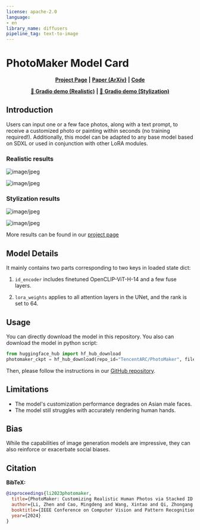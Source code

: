 ```yaml
---
license: apache-2.0
language:
- en
library_name: diffusers
pipeline_tag: text-to-image
---
```


# PhotoMaker Model Card

<div align="center">

[**Project Page**](https://photo-maker.github.io/) **|** [**Paper (ArXiv)**](https://arxiv.org/abs/2312.04461) **|** [**Code**](https://github.com/TencentARC/PhotoMaker)

[🤗 **Gradio demo (Realistic)**](https://huggingface.co/spaces/TencentARC/PhotoMaker) **|** [🤗 **Gradio demo (Stylization)**](https://huggingface.co/spaces/TencentARC/PhotoMaker-Style)

</div>

## Introduction

<!-- Provide a quick summary of what the model is/does. -->
Users can input one or a few face photos, along with a text prompt, to receive a customized photo or painting within seconds (no training required!). Additionally, this model can be adapted to any base model based on SDXL or used in conjunction with other LoRA modules.

### Realistic results

![image/jpeg](https://cdn-uploads.huggingface.co/production/uploads/6285a9133ab6642179158944/BYBZNyfmN4jBKBxxt4uxz.jpeg)

![image/jpeg](https://cdn-uploads.huggingface.co/production/uploads/6285a9133ab6642179158944/9KYqoDxfbNVLzVKZzSzwo.jpeg)

### Stylization results

![image/jpeg](https://cdn-uploads.huggingface.co/production/uploads/6285a9133ab6642179158944/du884lcjpqqjnJIxpATM2.jpeg)


![image/jpeg](https://cdn-uploads.huggingface.co/production/uploads/6285a9133ab6642179158944/-AC7Hr5YL4yW1zXGe_Izl.jpeg)

More results can be found in our [project page](https://photo-maker.github.io/)

## Model Details

It mainly contains two parts corresponding to two keys in loaded state dict:

1. `id_encoder` includes finetuned OpenCLIP-ViT-H-14 and a few fuse layers.

2. `lora_weights` applies to all attention layers in the UNet, and the rank is set to 64.


## Usage

You can directly download the model in this repository.
You also can download the model in python script:

```python
from huggingface_hub import hf_hub_download
photomaker_ckpt = hf_hub_download(repo_id="TencentARC/PhotoMaker", filename="photomaker-v1.bin", repo_type="model")
```

Then, please follow the instructions in our [GitHub repository](https://github.com/TencentARC/PhotoMaker). 


## Limitations

<!-- This section is meant to convey both technical and sociotechnical limitations. -->

- The model's customization performance degrades on Asian male faces.
- The model still struggles with accurately rendering human hands.

## Bias

While the capabilities of image generation models are impressive, they can also reinforce or exacerbate social biases.

## Citation

<!-- If there is a paper or blog post introducing the model, the APA and Bibtex information for that should go in this section. -->

**BibTeX:**

```bibtex
@inproceedings{li2023photomaker,
  title={PhotoMaker: Customizing Realistic Human Photos via Stacked ID Embedding},
  author={Li, Zhen and Cao, Mingdeng and Wang, Xintao and Qi, Zhongang and Cheng, Ming-Ming and Shan, Ying},
  booktitle={IEEE Conference on Computer Vision and Pattern Recognition (CVPR)},
  year={2024}
}
```